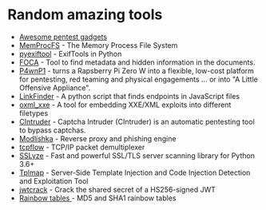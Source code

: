 # Random amazing tools

- [Awesome pentest gadgets](https://github.com/awesome-pentest-gadgets)
- [MemProcFS](https://github.com/ufrisk/MemProcFS) - The Memory Process File System
- [pyexiftool](https://github.com/smarnach/pyexiftool) - ExifTools in Python
- [FOCA](https://github.com/ElevenPaths/FOCA) - Tool to find metadata and hidden information in the documents.
- [P4wnP1](https://github.com/mame82/P4wnP1_aloa) - turns a Rapsberry Pi Zero W into a flexible, low-cost platform for pentesting, red teaming and physical engagements ... or into "A Little Offensive Appliance".
- [LinkFinder](https://github.com/GerbenJavado/LinkFinder) - A python script that finds endpoints in JavaScript files
- [oxml_xxe](https://github.com/BuffaloWill/oxml_xxe) - A tool for embedding XXE/XML exploits into different filetypes
- [CIntruder](https://github.com/epsylon/cintruder) - Captcha Intruder (CIntruder) is an automatic pentesting tool to bypass captchas.
- [Modlishka](https://github.com/drk1wi/Modlishka) - Reverse proxy and phishing engine
- [tcpflow](https://github.com/simsong/tcpflow) - TCP/IP packet demultiplexer
- [SSLyze](https://github.com/nabla-c0d3/sslyze) - Fast and powerful SSL/TLS server scanning library for Python 3.6+
- [Tplmap](https://github.com/epinna/tplmap) - Server-Side Template Injection and Code Injection Detection and Exploitation Tool
- [jwtcrack](https://github.com/Sjord/jwtcrack) - Crack the shared secret of a HS256-signed JWT
- [Rainbow tables ](https://freerainbowtables.com/) - MD5 and SHA1 rainbow tables
